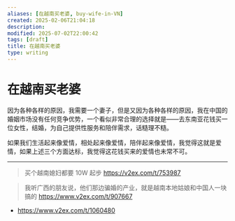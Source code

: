 ```yaml
---
aliases: [在越南买老婆, buy-wife-in-VN]
created: 2025-02-06T21:04:18
description: 
modified: 2025-07-02T22:00:42
tags: [draft]
title: 在越南买老婆
type: writing
---
```


# 在越南买老婆

因为各种各样的原因，我需要一个妻子，但是又因为各种各样的原因，我在中国的婚姻市场没有任何竞争优势，一个看似非常合理的选择就是——去东南亚花钱买一位女性，结婚，为自己提供性服务和陪伴需求，话糙理不糙。

如果我们生活起来像爱情，相处起来像爱情，陪伴起来像爱情，我觉得这就是爱情，如果上述三个方面达标，我觉得这花钱买来的爱情也未常不可。

---

> 买个越南媳妇都要 10W 起步
> https://v2ex.com/t/753987

> 我听广西的朋友说，他们那边骗婚的产业，就是越南本地姑娘和中国人一块搞的
> https://www.v2ex.com/t/907667

- https://www.v2ex.com/t/1060480
